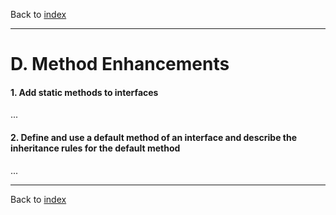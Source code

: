 Back to [index](README.md)

---
# D. Method Enhancements
#### 1. Add static methods to interfaces
...
#### 2. Define and use a default method of an interface and describe the inheritance rules for the default method
...

---
Back to [index](README.md)
